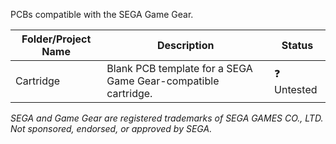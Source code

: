 PCBs compatible with the SEGA Game Gear.

| Folder/Project Name       | Description                                                       | Status        |
| ------------------------- | ----------------------------------------------------------------- | ------------- |
| Cartridge                 | Blank PCB template for a SEGA Game Gear-compatible cartridge.     | ❓ Untested   |


*SEGA and Game Gear are registered trademarks of SEGA GAMES CO., LTD. Not sponsored, endorsed, or approved by SEGA.*
